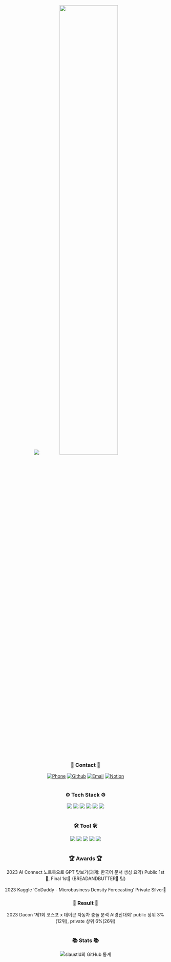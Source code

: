 <div align="center">
<img src="https://capsule-render.vercel.app/api?type=wave&color=auto&height=300&section=header&text=HI%20I'm%20Hyeonjung(DORY)&fontSize=90" />

<img width="60%" src="https://user-images.githubusercontent.com/115054786/233552426-06c2c017-2331-4786-b1b7-0a39a793232b.gif"/>

### 📱 Contact 📱
[![Phone](https://img.shields.io/badge/Phone-010--3457--7756-red?style=flat-square&logo=Phone&logoColor=white)](tel:01034577756)
[![Github](https://img.shields.io/badge/Github-slaustld-orange?style=flat-square&logo=Github&logoColor=white)](https://github.com/slaustld)
[![Email](https://img.shields.io/badge/Email-slaustld1%40gmail.com-yellow?style=flat-square&logo=Gmail&logoColor=white)](mailto:dbtjr1103@gmail.com)
[![Notion](https://img.shields.io/badge/Notion-Hyeonjung%20Lee-green?style=flat-square&logo=Notion&logoColor=white)](https://www.notion.so/LEE-HYEONJUNG-c70b140c79444c89b6645e684f24724b)
<br/>
<br/>

### ⚙️ **Tech Stack** ⚙️
<img src="https://img.shields.io/badge/Python-3766AB?style=flat-square&logo=Python&logoColor=white"/> <img src="https://img.shields.io/badge/MySQL-4479A1?style=flat-square&logo=MySQL&logoColor=white"/> 
<img src="https://img.shields.io/badge/TensorFlow-FF6F00?style=flat-square&logo=TensorFlow&logoColor=white"/> <img src="https://img.shields.io/badge/PyTorch-EE4C2C?style=flat-square&logo=PyTorch&logoColor=white"/> <img src="https://img.shields.io/badge/Scikit Learn-F7931E?style=flat-square&logo=scikit%2Dlearn&logoColor=white"/> <img src="https://img.shields.io/badge/Flask-000000?style=flat-square&logo=Flask&logoColor=white"/>
<br/>
<br/>

### 🛠 **Tool** 🛠
<img src="https://img.shields.io/badge/Jupyter-F37626?style=flat-square&logo=Jupyter&logoColor=white"/> <img src="https://img.shields.io/badge/Colab-F9AB00?style=flat-square&logo=Google Colab&logoColor=white"/> <img src="https://img.shields.io/badge/VSCode-007ACC?style=flat-square&logo=Visual Studio Code&logoColor=white"/> <img src="https://img.shields.io/badge/AWS-232F3E?style=flat-square&logo=Amazon AWS&logoColor=white"/> <img src="https://img.shields.io/badge/R-276DC3?style=flat-square&logo=R&logoColor=white"/>
<br/>
<br/>

### 🏆 **Awards** 🏆
2023 AI Connect 노트북으로 GPT 맛보기(과제: 한국어 문서 생성 요약) Public 1st🥇, Final 1st🥇 (BREADANDBUTTER🍷 팀)<br/>
<br/>
2023 Kaggle ‘GoDaddy - Microbusiness Density Forecasting’ Private Silver🥈
 
### 📝 **Result** 📝
2023 Dacon ‘제1회 코스포 x 데이콘 자동차 충돌 분석 AI경진대회’ public 상위 3%(12위), private 상위 6%(26위)
<br/>
<br/>
 
### 📚 **Stats** 📚
![slaustld의 GitHub 통계](https://github-readme-stats.vercel.app/api?username=slaustld&show_icons=trueshow_icons=true&theme=tokyonight)

</div>
